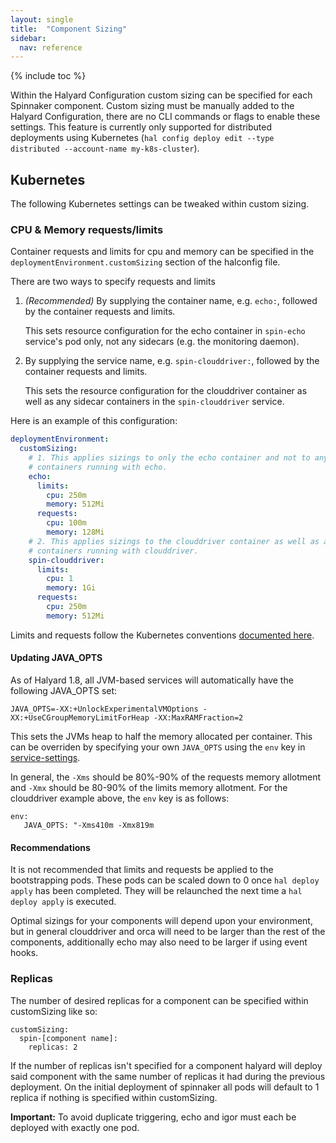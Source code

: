 ```yaml
---
layout: single
title:  "Component Sizing"
sidebar:
  nav: reference
---
```


{% include toc %}


Within the Halyard Configuration custom sizing can be specified for each Spinnaker component. Custom sizing must be manually added to the Halyard Configuration, there are no CLI commands or flags to enable these settings. This feature is currently only supported for distributed deployments using Kubernetes (`hal config deploy edit --type distributed --account-name my-k8s-cluster`).

## Kubernetes
The following Kubernetes settings can be tweaked within custom sizing. 

### CPU & Memory requests/limits

Container requests and limits for cpu and memory can be specified in the `deploymentEnvironment.customSizing` section of the halconfig file. 

There are two ways to specify requests and limits

1. _(Recommended)_ By supplying the container name, e.g. `echo:`, followed by the container requests and limits.

   This sets resource configuration for the echo container in `spin-echo` service's pod only, not any sidecars
   (e.g. the monitoring daemon).
   
2. By supplying the service name, e.g. `spin-clouddriver:`, followed by the container requests and limits.

   This sets the resource configuration for the clouddriver container as well as any sidecar containers in the
   `spin-clouddriver` service.

Here is an example of this configuration:

```yaml
deploymentEnvironment:
  customSizing:
    # 1. This applies sizings to only the echo container and not to any sidecar 
    # containers running with echo.
    echo:
      limits:
        cpu: 250m
        memory: 512Mi
      requests:
        cpu: 100m
        memory: 128Mi
    # 2. This applies sizings to the clouddriver container as well as any sidecar 
    # containers running with clouddriver.
    spin-clouddriver:
      limits:
        cpu: 1
        memory: 1Gi
      requests:
        cpu: 250m
        memory: 512Mi
```

Limits and requests follow the Kubernetes conventions [documented here](https://kubernetes.io/docs/concepts/configuration/manage-compute-resources-container/).

#### Updating JAVA_OPTS

As of Halyard 1.8, all JVM-based services will automatically have the following JAVA_OPTS set:

```
JAVA_OPTS=-XX:+UnlockExperimentalVMOptions -XX:+UseCGroupMemoryLimitForHeap -XX:MaxRAMFraction=2
```

This sets the JVMs heap to half the memory allocated per container. This can be overriden by specifying your own `JAVA_OPTS` 
using the `env` key in [service-settings](/reference/halyard/custom/#tweakable-service-settings).

In general, the `-Xms` should be 80%-90% of the requests memory allotment and `-Xmx` should be 80-90% of the limits memory allotment. For the clouddriver example above, the `env` key is as follows:

```
env:
   JAVA_OPTS: "-Xms410m -Xmx819m
```

#### Recommendations

It is not recommended that limits and requests be applied to the bootstrapping pods. These pods can be scaled down to 0 once `hal deploy apply` has been completed. They will be relaunched the next time a `hal deploy apply` is executed.

Optimal sizings for your components will depend upon your environment, but in general clouddriver and orca will need to be larger than the rest of the components, additionally echo may also need to be larger if using event hooks.

### Replicas

The number of desired replicas for a component can be specified within customSizing like so:
```
customSizing:
  spin-[component name]:
    replicas: 2
```
If the number of replicas isn't specified for a component halyard will deploy said component with the same number of replicas it had during the previous deployment. On the initial deployment of spinnaker all pods will default to 1 replica if nothing is specified within customSizing.

__Important:__ To avoid duplicate triggering, echo and igor must each be deployed with exactly one pod.
